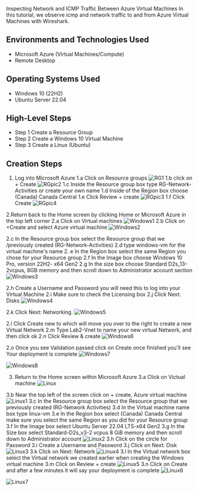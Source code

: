 <p align="center">

</p>

Inspecting Network and ICMP Traffic Between Azure Virtual Machines</h1>
In this tutorial, we observe icmp and network traffic to and from Azure Virtual Machines with Wireshark. <br />




<h2>Environments and Technologies Used</h2>

- Microsoft Azure (Virtual Machines/Compute)
- Remote Desktop
<h2>Operating Systems Used </h2>

- Windows 10 (22H2)
- Ubuntu Server 22.04

<h2>High-Level Steps</h2>

- Step 1 Create a Resource Group
- Step 2 Create a Windows 10 Virtual Machine
- Step 3 Create a Linux (Ubuntu)


<h2>Creation Steps</h2>

1. Log into Microsoft Azure 1.a Click on Resource groups
![RG1](https://github.com/user-attachments/assets/33e1db8f-e218-45cc-82fd-ce185c2dc25c)
1.b click on + Create
![RGpic2](https://github.com/user-attachments/assets/57d1e2f4-b047-429a-8ceb-35c348662392)
1.c Inside the Resource group box type RG-Network-Activities or create your own name 1.d Inside of the Region box choose (Canada) Canada Central 1.e Click Review + create
![RGpic3](https://github.com/user-attachments/assets/007761e8-4cd6-4a7c-9445-7309f3c4f92e)
1.f Click Create
![RGpic4](https://github.com/user-attachments/assets/1ecb7e1b-32ae-4dc8-9c7f-0ed08d89717d)

2.Return back to the Home screen by clicking Home or Microsoft Azure in the top left corner 2.a Click on Virtual machines
![Windows1](https://github.com/user-attachments/assets/789e2887-05b3-414e-b057-aeacf7f30dc5)
2.b Click on +Create and select Azure virtual machine 
![Windows2](https://github.com/user-attachments/assets/2ab200f9-1e2e-43bc-a24a-6a6071759535)

2.c In the Resource group box select the Resource group that we /previously created (RG-Network-Activities) 2.d type windows-vm for the virtual machine's name 2. e In the Region box select the same Region you chose for your Resource group 2.f In the Image box choose Windows 10 Pro, version 22H2- x64 Gen2 2.g In the size box choose Standard D2s_13-2vcpus, 8GB memory and then scroll down to Administrator account section
![Windows3](https://github.com/user-attachments/assets/bcac51c7-c2a2-45ef-b41f-124044162aea)

2.h Create a Username and Password you will need this to log into your Virtual Machine 2.i Make sure to check the Licensing box 2.j Click Next: Disks
![Windows4](https://github.com/user-attachments/assets/3a9032ff-a82a-4612-a9e2-26494081773a)

2.k Click Next: Networking. 
![Windows5](https://github.com/user-attachments/assets/0900fa4b-e9da-49d3-9696-475bd19ef378)

2.l Click Create new to which will move you over to the right to create a new Virtual Network 2.m Type Lab2-Vnet to name your new virtual Network, and then click ok 2.n Click Review & create
![Windows6](https://github.com/user-attachments/assets/8d23203a-4f08-4790-9516-9754b57a0d6c)

2.o Once you see Validation passed click on Create 
once finished you'll see Your deployment is complete
![Windows7](https://github.com/user-attachments/assets/0b36fa7d-0d1e-4347-9675-7e2974de5dc2)

![Windows8](https://github.com/user-attachments/assets/de43cc8c-508d-4e21-87cb-e66887b3525e)

3. Return to the Home screen within Microsoft Azure 3.a Click on Victual machine
![Linux](https://github.com/user-attachments/assets/882253a8-b46a-4498-8c5d-5ddd889a2fe4)

3.b Near the top left of the screen click on + create, Azure virtual machine
![Linux1](https://github.com/user-attachments/assets/ff8bf459-595e-4f35-b77c-43a9e5a53928)
3.c In the Resource group box select the Resource group that we previously created (RG-Network Activities) 
3.d In the Virtual machine name box type linux-vm 3.e In the Region box select (Canada) Canada Central make sure you select the same Region as you did for your Resource group 3.f In the Image box select Ubuntu Server 22.04 LTS-x64 Gen2 3.g In the Size box select Standard-D2s_v3-2 vcpus 8 GiB memory and then scroll down to Administrator account
![Linux2](https://github.com/user-attachments/assets/9288f9f6-a7dd-4151-ac5c-23739a9b789f)
3.h Click on the circle for Password 3.i Create a Username and Password 3.j Click on Next: Disk
![Linux3](https://github.com/user-attachments/assets/ddb91de3-9da5-4e02-acec-12a695ed1a2e)
3.k Click on Next: Network
![Linux4](https://github.com/user-attachments/assets/41e02ce7-d5b1-4347-bf7e-4bf57b270b2d)
3.l In the Virtual network box select the Virtual network we created earlier when creating the Windows virtual machine 3.m Click on Review + create
![Linux5](https://github.com/user-attachments/assets/ba6a9123-2f79-4753-afba-0f178ec8c094)
3.n Click on Create and after a few minutes it will say your deployment is complete 
![Linux6](https://github.com/user-attachments/assets/e72f56eb-6e03-49ce-a64c-88819af32716)

![Linux7](https://github.com/user-attachments/assets/7d23e8a5-1200-42cb-a2f8-12d1eaa83fad)











